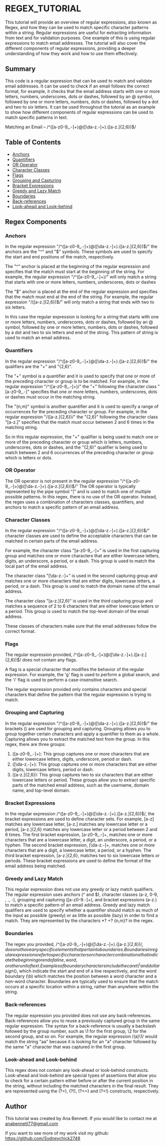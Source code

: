 # REGEX_TUTORIAL

This tutorial will provide an overview of regular expressions, also known as Regex, and how they can be used to match specific character patterns within a string. Regular expressions are useful for extracting information from text and for validation purposes. One example of this is using regular expressions to match email addresses. The tutorial will also cover the different components of regular expressions, providing a deeper understanding of how they work and how to use them effectively.

## Summary

This code is a regular expression that can be used to match and validate email addresses. It can be used to check if an email follows the correct format, for example, it checks that the email address starts with one or more letters, numbers, underscores, dots or dashes, followed by an @ symbol, followed by one or more letters, numbers, dots or dashes, followed by a dot and two to six letters. It can be used throughout the tutorial as an example to show how different components of regular expressions can be used to match specific patterns in text.

Matching an Email – /^([a-z0-9_\.-]+)@([\da-z\.-]+)\.([a-z\.]{2,6})$/

## Table of Contents

- [Anchors](#anchors)
- [Quantifiers](#quantifiers)
- [OR Operator](#or-operator)
- [Character Classes](#character-classes)
- [Flags](#flags)
- [Grouping and Capturing](#grouping-and-capturing)
- [Bracket Expressions](#bracket-expressions)
- [Greedy and Lazy Match](#greedy-and-lazy-match)
- [Boundaries](#boundaries)
- [Back-references](#back-references)
- [Look-ahead and Look-behind](#look-ahead-and-look-behind)

## Regex Components


### Anchors
In the regular expression "/^([a-z0-9_.-]+)@([\da-z.-]+).([a-z.]{2,6})$/" the anchors are the "^" and "$" symbols. These symbols are used to specify the start and end positions of the match, respectively.

The "^" anchor is placed at the beginning of the regular expression and specifies that the match must start at the beginning of the string. For example, the regular expression "/^([a-z0-9_.-]+)/" will only match a string that starts with one or more letters, numbers, underscores, dots or dashes

The "$" anchor is placed at the end of the regular expression and specifies that the match must end at the end of the string. For example, the regular expression "/([a-z.]{2,6})$/" will only match a string that ends with two to six letters.

In this case the regular expression is looking for a string that starts with one or more letters, numbers, underscores, dots or dashes, followed by an @ symbol, followed by one or more letters, numbers, dots or dashes, followed by a dot and two to six letters and end of the string. This pattern of string is used to match an email address.



### Quantifiers
In the regular expression "/^([a-z0-9_.-]+)@([\da-z.-]+).([a-z.]{2,6})$/" the qualifiers are the "+" and "{2,6}".

The "+" symbol is a quantifier and it is used to specify that one or more of the preceding character or group is to be matched. For example, in the regular expression "/^([a-z0-9_.-]+)/" the "+" following the character class "[a-z0-9_.-]" specifies that one or more letters, numbers, underscores, dots or dashes must occur in the matching string.

The "{n,m}" symbol is another quantifier and it is used to specify a range of occurrences for the preceding character or group. For example, in the regular expression "/([a-z.]{2,6})/" the "{2,6}" following the character class "[a-z.]" specifies that the match must occur between 2 and 6 times in the matching string.

So in this regular expression, the "+" qualifier is being used to match one or more of the preceding character or group which is letters, numbers, underscores, dots or dashes, and the "{2,6}" qualifier is being used to match between 2 and 6 occurrences of the preceding character or group which is letters or dots.



### OR Operator
The OR operator is not present in the regular expression "/^([a-z0-9_.-]+)@([\da-z.-]+).([a-z.]{2,6})$/" The OR operator is typically represented by the pipe symbol "|" and is used to match one of multiple possible patterns. In this regex, there is no use of the OR operator. Instead, the regex uses a combination of characters classes, quantifiers, and anchors to match a specific pattern of an email address.



### Character Classes
In the regular expression "/^([a-z0-9_.-]+)@([\da-z.-]+).([a-z.]{2,6})$/" character classes are used to define the acceptable characters that can be matched in certain parts of the email address.

For example, the character class "[a-z0-9_.-]+" is used in the first capturing group and matches one or more characters that are either lowercase letters, digits, an underscore, a period, or a dash. This group is used to match the local part of the email address.

The character class "[\da-z.-]+" is used in the second capturing group and matches one or more characters that are either digits, lowercase letters, a period, or a dash. This group is used to match the domain name of the email address.

The character class "[a-z.]{2,6}" is used in the third capturing group and matches a sequence of 2 to 6 characters that are either lowercase letters or a period. This group is used to match the top-level domain of the email address.

These classes of characters make sure that the email addresses follow the correct format.




### Flags
The regular expression provided, /^([a-z0-9_.-]+)@([\da-z.-]+).([a-z.]{2,6})$/ does not contain any flags.

A flag is a special character that modifies the behavior of the regular expression. For example, the 'g' flag is used to perform a global search, and the 'i' flag is used to perform a case-insensitive search.

The regular expression provided only contains characters and special characters that define the pattern that the regular expression is trying to match.



### Grouping and Capturing
In the regular expression "/^([a-z0-9_.-]+)@([\da-z.-]+).([a-z.]{2,6})$/" the brackets () are used for grouping and capturing. Grouping allows you to group together certain characters and apply a quantifier to them as a whole. Capturing allows you to extract the matched text from the group. In this regex, there are three groups:

1. ([a-z0-9_\.-]+): This group captures one or more characters that are either lowercase letters, digits, underscore, period or dash.
2. ([\da-z\.-]+): This group captures one or more characters that are either digits, lowercase letters, period or dash.
3. ([a-z\.]{2,6}): This group captures two to six characters that are either lowercase letters or period.
These groups allow you to extract specific parts of the matched email address, such as the username, domain name, and top-level domain.



### Bracket Expressions
 In the regular expression /^([a-z0-9_.-]+)@([\da-z.-]+).([a-z.]{2,6})$/, the bracket expressions are used to define character sets. For example, [a-z] matches any lowercase letter, [a-z.] matches any lowercase letter or a period, [a-z.]{2,6} matches any lowercase letter or a period between 2 and 6 times.
The first bracket expression, [a-z0-9_.-]+, matches one or more characters that are a lowercase letter, a digit, an underscore, a period, or a hyphen.
The second bracket expression, [\da-z.-]+, matches one or more characters that are a digit, a lowercase letter, a period, or a hyphen.
The third bracket expression, [a-z.]{2,6}, matches two to six lowercase letters or periods.
These bracket expressions are used to define the format of the email address being matched.


### Greedy and Lazy Match
This regular expression does not use any greedy or lazy match qualifiers. The regular expression uses anchors (^ and $), character classes (a-z, 0-9, , ., -), grouping and capturing ([a-z0-9.-]+), and bracket expressions (a-z.) to match a specific pattern of an email address. Greedy and lazy match qualifiers are used to specify whether a quantifier should match as much of the input as possible (greedy) or as little as possible (lazy) in order to find a match. They are represented by the characters *? +? {n,m}? in the regex.


### Boundaries
The regex you provided, /^([a-z0-9_.-]+)@([\da-z.-]+).([a-z.]{2,6})$/, does not have any specific elements that pertain to boundaries.
Boundaries in regular expressions refer to specific characters or character combinations that indicate the beginning or end of a line, word, or other unit of text.
Examples of boundary characters include the caret (^) and dollar sign ($), which indicate the start and end of a line respectively, and the word boundary (\b) which matches the position between a word character and a non-word character.
Boundaries are typically used to ensure that the match occurs at a specific location within a string, rather than anywhere within the string.



### Back-references
The regular expression you provided does not use any back-references. Back-references allow you to reuse a previously captured group in the same regular expression. The syntax for a back-reference is usually a backslash followed by the group number, such as \1 for the first group, \2 for the second group, and so on. For example, the regular expression /(a)\1/ would match the string "aa" because it is looking for an "a" character followed by the same "a" character that was captured in the first group.



### Look-ahead and Look-behind
This regex does not contain any look-ahead or look-behind constructs. Look-ahead and look-behind are special types of assertions that allow you to check for a certain pattern either before or after the current position in the string, without including the matched characters in the final result. They are represented using the (?=), (?!), (?<=) and (?<!) constructs, respectively.




## Author

This tutorial was created by Ana Bennett. If you would like to contact me at anabennett77@gmail.com
 
 If you want to see more of my work visit my github: https://github.com/Sydneychick2748


